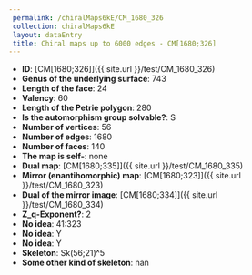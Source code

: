 ```yaml
--- 
 permalink: /chiralMaps6kE/CM_1680_326 
 collection: chiralMaps6kE
 layout: dataEntry
 title: Chiral maps up to 6000 edges - CM[1680;326]
---
```


- **ID**: [CM[1680;326]]({{ site.url }}/test/CM_1680_326)
- **Genus of the underlying surface**: 743
- **Length of the face**: 24
- **Valency**: 60
- **Length of the Petrie polygon**: 280
- **Is the automorphism group solvable?**: S
- **Number of vertices**: 56
- **Number of edges**: 1680
- **Number of faces**: 140
- **The map is self-**: none
- **Dual map**: [CM[1680;335]]({{ site.url }}/test/CM_1680_335)
- **Mirror (enantihomorphic) map**: [CM[1680;323]]({{ site.url }}/test/CM_1680_323)
- **Dual of the mirror image**: [CM[1680;334]]({{ site.url }}/test/CM_1680_334)
- **Z_q-Exponent?**: 2
- **No idea**:  41:323
- **No idea**: Y
- **No idea**: Y
- **Skeleton**: Sk(56;21)^5
- **Some other kind of skeleton**: nan
